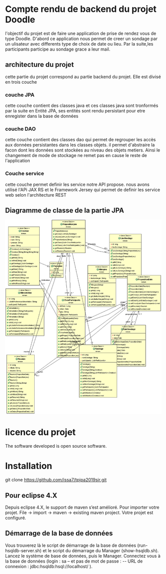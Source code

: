 # Compte rendu de backend du projet Doodle
l'objectif du projet est de faire une application de prise de rendez vous de type Doodle.
D'abord ce application nous permet de creer un sondage par un ulisateur avec differents type de choix de date ou lieu.
Par la suite,les participants participe au sondage grace a leur mail.

## architecture du projet
cette partie du projet correspond au partie backend du projet. Elle est divisé en trois couche 
### couche JPA 
cette couche contient des classes java et ces classes java sont tronformés par la suite en Entité JPA, ses entités sont rendu persistant pour etre enregister dans la base de données
###  couche DAO
cette couche contient des classes dao qui permet de regrouper les accès aux données persistantes dans les classes objets. il permet 
d'abstraire la facon dont les données sont stockées au niveau des objets metiers. Ainsi le changement de mode de stockage ne remet pas en cause le reste de l'application
### Couche service 
cette couche permet definir les service notre API propose. nous avons utilisé l'APi JAX RS et le Framework Jersey qui permet de definir les service web selon l'architecture REST 

## Diagramme de classe de la partie JPA 
![Diagramme de classe](diagrammeClasse.gif)

# licence du projet
The software developed is open source software.
# Installation
git clone https://github.com/issa7/tpjpa2019sir.git


## Pour eclipse 4.X
Depuis eclipse 4.X, le support de maven s’est amélioré. Pour importer votre projet. File -> import -> maven -> existing maven project.
Votre projet est configuré.

## Démarrage de la base de données
 Vous trouverez là le script de démarrage de la base de données (run-hsqldb-server.sh) et le script du démarrage du Manager (show-hsqldb.sh). Lancez le système de base de données, puis le Manager. Connectez vous à la base de données (login : sa – et pas de mot de passe : -- URL de connexion : jdbc:hsqldb:hsql://localhost/ ).
 
 


